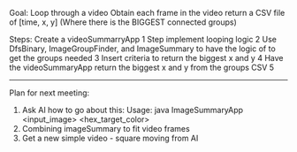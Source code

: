 Goal:
Loop through a video
Obtain each frame in the video 
return a CSV file of [time, x, y] (Where there is the BIGGEST connected groups)


Steps:
Create a videoSummarryApp 
1 Step implement looping logic
2 Use DfsBinary, ImageGroupFinder, and ImageSummary to have the logic of to get the groups needed
3 Insert criteria to return the biggest x and y
4 Have the videoSummaryApp return the biggest x and y from the groups CSV
5 

----

Plan for next meeting:

1. Ask AI how to go about this: Usage: java ImageSummaryApp <input_image> <hex_target_color> <threshold>
2. Combining imageSummary to fit video frames
3. Get a new simple video - square moving from AI